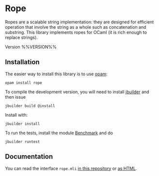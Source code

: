 Rope
====

Ropes are a scalable string implementation: they are designed for
efficient operation that involve the string as a whole such as
concatenation and substring. This library implements ropes for OCaml
(it is rich enough to replace strings).

Version %%VERSION%%

Installation
------------

The easier way to install this library is to use [opam][]:

    opam install rope

To compile the development version, you will need to install [jbuilder][]
and then issue

    jbuilder build @install

Install with:

    jbuilder install

To run the tests, install the module [Benchmark][] and do

    jbuilder runtest


[opam]: http://opam.ocaml.org/
[jbuilder]: https://github.com/janestreet/jbuilder
[benchmark]: https://github.com/Chris00/ocaml-benchmark

Documentation
-------------

You can read the interface `rope.mli` [in this repository](src/rope.mli) or
[as HTML](http://chris00.github.io/ocaml-rope/doc/rope/Rope/).
